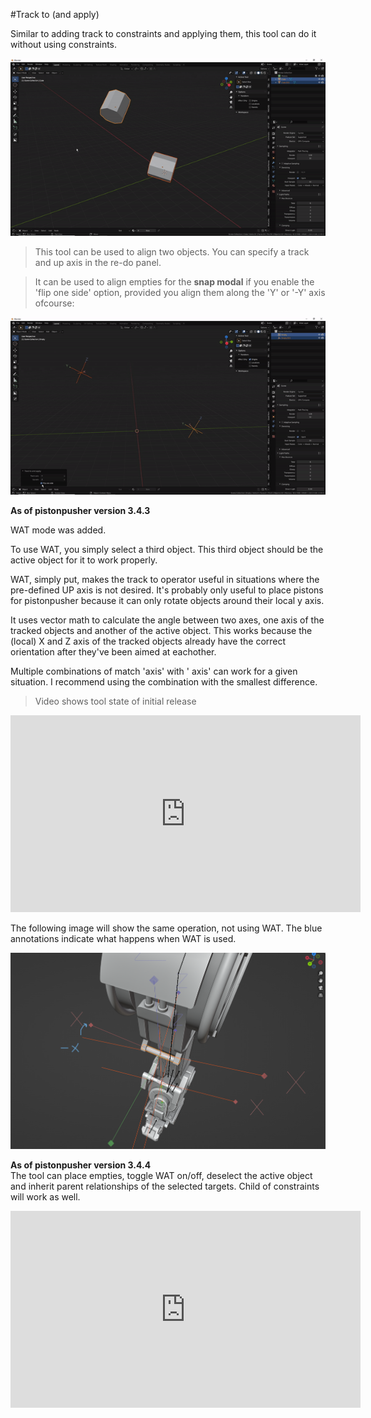 #Track to (and apply)
  
Similar to adding track to constraints and applying them, this tool can do it without using constraints.  
  
![Radial array](../gifs/tracktoandapply.gif)  

>This tool can be used to align two objects. You can specify a track and up axis in the re-do panel.  
  
>It can be used to align empties for the **snap modal** if you enable the 'flip one side' option, provided you align them along the 'Y' or '-Y' axis ofcourse:  
  
![Radial array](../gifs/fliponeside.gif)  
  
  
**As of pistonpusher version 3.4.3**  
  
WAT mode was added.  
  
To use WAT, you simply select a third object. This third object should be the active object for it to work properly.  
  
WAT, simply put, makes the track to operator useful in situations where the pre-defined UP axis is not desired. It's probably only useful to place pistons for pistonpusher because it can only rotate objects around their local y axis.  
  
It uses vector math to calculate the angle between two axes, one axis of the tracked objects and another of the active object. This works because the (local) X and Z axis of the tracked objects already have the correct orientation after they've been aimed at eachother.  
  
Multiple combinations of match 'axis' with ' axis' can work for a given situation. I recommend using the combination with the smallest difference.  

>Video shows tool state of initial release  
<iframe width="560" height="315" src="https://www.youtube.com/embed/x4JQGsLqjMA" title="YouTube video player" frameborder="0" allow="accelerometer; autoplay; clipboard-write; encrypted-media; gyroscope; picture-in-picture" allowfullscreen></iframe>  
  
The following image will show the same operation, not using WAT. The blue annotations indicate what happens when WAT is used.
  
![Radial array](../images/watmode.png)  
  
  
**As of pistonpusher version 3.4.4**  
The tool can place empties, toggle WAT on/off, deselect the active object and inherit parent relationships of the selected targets. Child of constraints will work as well.  
<iframe width="560" height="315" src="https://www.youtube.com/embed/A5SIxvEWknE" title="YouTube video player" frameborder="0" allow="accelerometer; autoplay; clipboard-write; encrypted-media; gyroscope; picture-in-picture" allowfullscreen></iframe>  
